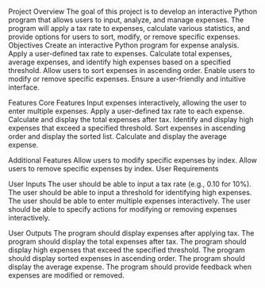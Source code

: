 Project Overview
The goal of this project is to develop an interactive Python program that allows users to input, analyze, and manage expenses. The program will apply a tax rate to expenses, calculate various statistics, and provide options for users to sort, modify, or remove specific expenses.
Objectives
Create an interactive Python program for expense analysis.
Apply a user-defined tax rate to expenses.
Calculate total expenses, average expenses, and identify high expenses based on a specified threshold.
Allow users to sort expenses in ascending order.
Enable users to modify or remove specific expenses.
Ensure a user-friendly and intuitive interface.

Features
Core Features
Input expenses interactively, allowing the user to enter multiple expenses.
Apply a user-defined tax rate to each expense.
Calculate and display the total expenses after tax.
Identify and display high expenses that exceed a specified threshold.
Sort expenses in ascending order and display the sorted list.
Calculate and display the average expense.

Additional Features
Allow users to modify specific expenses by index.
Allow users to remove specific expenses by index.
User Requirements

User Inputs
The user should be able to input a tax rate (e.g., 0.10 for 10%).
The user should be able to input a threshold for identifying high expenses.
The user should be able to enter multiple expenses interactively.
The user should be able to specify actions for modifying or removing expenses interactively.

User Outputs
The program should display expenses after applying tax.
The program should display the total expenses after tax.
The program should display high expenses that exceed the specified threshold.
The program should display sorted expenses in ascending order.
The program should display the average expense.
The program should provide feedback when expenses are modified or removed.